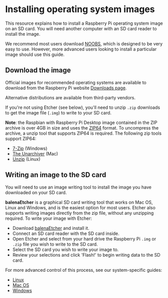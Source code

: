 # Installing operating system images

This resource explains how to install a Raspberry Pi operating system image on an SD card. You will need another computer with an SD card reader to install the image.

We recommend most users download [NOOBS](../noobs.md), which is designed to be very easy to use. However, more advanced users looking to install a particular image should use this guide.

## Download the image

Official images for recommended operating systems are available to download from the Raspberry Pi website [Downloads page](https://www.raspberrypi.org/downloads/).

Alternative distributions are available from third-party vendors.

If you're not using Etcher (see below), you'll need to unzip `.zip` downloads to get the image file (`.img`) to write to your SD card.

**Note**: the Raspbian with Raspberry Pi Desktop image contained in the ZIP archive is over 4GB in size and uses the [ZIP64](https://en.wikipedia.org/wiki/Zip_(file_format)) format. To uncompress the archive, a unzip tool that supports ZIP64 is required. The following zip tools support ZIP64:

- [7-Zip](http://www.7-zip.org/) (Windows)
- [The Unarchiver](http://unarchiver.c3.cx/unarchiver) (Mac)
- [Unzip](http://www.info-zip.org/mans/unzip.html) (Linux)

## Writing an image to the SD card

You will need to use an image writing tool to install the image you have downloaded on your SD card.

**balenaEtcher** is a graphical SD card writing tool that works on Mac OS, Linux and Windows, and is the easiest option for most users. Etcher also supports writing images directly from the zip file, without any unzipping required. To write your image with Etcher:

- Download [balenaEtcher](https://www.balena.io/etcher/) and install it.
- Connect an SD card reader with the SD card inside.
- Open Etcher and select from your hard drive the Raspberry Pi `.img` or `.zip` file you wish to write to the SD card.
- Select the SD card you wish to write your image to.
- Review your selections and click 'Flash!' to begin writing data to the SD card.

For more advanced control of this process, see our system-specific guides:

- [Linux](linux.md)
- [Mac OS](mac.md)
- [Windows](windows.md)
